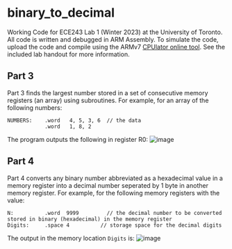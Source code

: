 # binary_to_decimal
Working Code for ECE243 Lab 1 (Winter 2023) at the University of Toronto. All code is written and debugged in ARM Assembly. To simulate the code, upload the code and compile using the ARMv7 [CPUlator online tool](https://cpulator.01xz.net/?sys=arm-de1soc "CPUlator"). See the included lab handout for more information.

## Part 3
Part 3 finds the largest number stored in a set of consecutive memory registers (an array) using subroutines. For example, for an array of the following numbers:
```assembly
NUMBERS:    .word   4, 5, 3, 6  // the data
            .word   1, 8, 2
```
The program outputs the following in register R0:
![image](https://user-images.githubusercontent.com/105998663/221732609-148f4ef1-b281-494a-91d1-44cf95db88aa.png)

## Part 4
Part 4 converts any binary number abbreviated as a hexadecimal value in a memory register into a decimal number seperated by 1 byte in another memory register. For example, for the following memory registers with the value:
```assembly
N:          .word  9999         // the decimal number to be converted stored in binary (hexadecimal) in the memory register
Digits:     .space 4          // storage space for the decimal digits
```
The output in the memory location ```Digits``` is:
![image](https://user-images.githubusercontent.com/105998663/221733229-edf08c0c-f27a-4085-8962-46bb9c6c737e.png)

